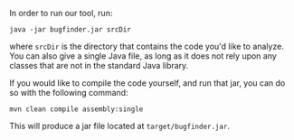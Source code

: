 In order to run our tool, run:

`java -jar bugfinder.jar srcDir`

where `srcDir` is the directory that contains the code you'd like to analyze.
You can also give a single Java file, as long as it does not rely upon any classes that
are not in the standard Java library.

If you would like to compile the code yourself, and run that jar, you can do so with
the following command:

`mvn clean compile assembly:single`

This will produce a jar file located at `target/bugfinder.jar`.